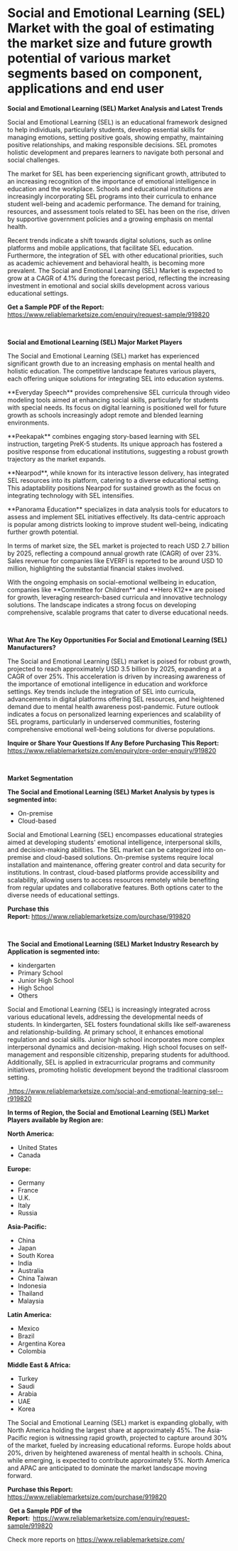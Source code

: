 <p><h1>Social and Emotional Learning (SEL) Market with the goal of estimating the market size and future growth potential of various market segments based on component, applications and end user</h1></p><p><strong>Social and Emotional Learning (SEL) Market Analysis and Latest Trends</strong></p>
<p><p>Social and Emotional Learning (SEL) is an educational framework designed to help individuals, particularly students, develop essential skills for managing emotions, setting positive goals, showing empathy, maintaining positive relationships, and making responsible decisions. SEL promotes holistic development and prepares learners to navigate both personal and social challenges.</p><p>The market for SEL has been experiencing significant growth, attributed to an increasing recognition of the importance of emotional intelligence in education and the workplace. Schools and educational institutions are increasingly incorporating SEL programs into their curricula to enhance student well-being and academic performance. The demand for training, resources, and assessment tools related to SEL has been on the rise, driven by supportive government policies and a growing emphasis on mental health.</p><p>Recent trends indicate a shift towards digital solutions, such as online platforms and mobile applications, that facilitate SEL education. Furthermore, the integration of SEL with other educational priorities, such as academic achievement and behavioral health, is becoming more prevalent. The Social and Emotional Learning (SEL) Market is expected to grow at a CAGR of 4.1% during the forecast period, reflecting the increasing investment in emotional and social skills development across various educational settings.</p></p>
<p><strong>Get a Sample PDF of the Report:&nbsp;</strong> <a href="https://www.reliablemarketsize.com/enquiry/request-sample/919820?utm_campaign=2457&utm_medium=2&utm_source=Github&utm_content=ia&utm_term=11032025&utm_id=social-and-emotional-learning-sel">https://www.reliablemarketsize.com/enquiry/request-sample/919820</a></p>
<p>&nbsp;</p>
<p><strong>Social and Emotional Learning (SEL) Major Market Players</strong></p>
<p><p>The Social and Emotional Learning (SEL) market has experienced significant growth due to an increasing emphasis on mental health and holistic education. The competitive landscape features various players, each offering unique solutions for integrating SEL into education systems.</p><p>**Everyday Speech** provides comprehensive SEL curricula through video modeling tools aimed at enhancing social skills, particularly for students with special needs. Its focus on digital learning is positioned well for future growth as schools increasingly adopt remote and blended learning environments.</p><p>**Peekapak** combines engaging story-based learning with SEL instruction, targeting PreK-5 students. Its unique approach has fostered a positive response from educational institutions, suggesting a robust growth trajectory as the market expands.</p><p>**Nearpod**, while known for its interactive lesson delivery, has integrated SEL resources into its platform, catering to a diverse educational setting. This adaptability positions Nearpod for sustained growth as the focus on integrating technology with SEL intensifies.</p><p>**Panorama Education** specializes in data analysis tools for educators to assess and implement SEL initiatives effectively. Its data-centric approach is popular among districts looking to improve student well-being, indicating further growth potential.</p><p>In terms of market size, the SEL market is projected to reach USD 2.7 billion by 2025, reflecting a compound annual growth rate (CAGR) of over 23%. Sales revenue for companies like EVERFI is reported to be around USD 10 million, highlighting the substantial financial stakes involved.</p><p>With the ongoing emphasis on social-emotional wellbeing in education, companies like **Committee for Children** and **Hero K12** are poised for growth, leveraging research-based curricula and innovative technology solutions. The landscape indicates a strong focus on developing comprehensive, scalable programs that cater to diverse educational needs.</p></p>
<p>&nbsp;</p>
<p><strong>What Are The Key Opportunities For Social and Emotional Learning (SEL) Manufacturers?</strong></p>
<p><p>The Social and Emotional Learning (SEL) market is poised for robust growth, projected to reach approximately USD 3.5 billion by 2025, expanding at a CAGR of over 25%. This acceleration is driven by increasing awareness of the importance of emotional intelligence in education and workforce settings. Key trends include the integration of SEL into curricula, advancements in digital platforms offering SEL resources, and heightened demand due to mental health awareness post-pandemic. Future outlook indicates a focus on personalized learning experiences and scalability of SEL programs, particularly in underserved communities, fostering comprehensive emotional well-being solutions for diverse populations.</p></p>
<p><strong>Inquire or Share Your Questions If Any Before Purchasing This Report:</strong> <a href="https://www.reliablemarketsize.com/enquiry/pre-order-enquiry/919820?utm_campaign=2457&utm_medium=2&utm_source=Github&utm_content=ia&utm_term=11032025&utm_id=social-and-emotional-learning-sel">https://www.reliablemarketsize.com/enquiry/pre-order-enquiry/919820</a></p>
<p>&nbsp;</p>
<p><strong>Market Segmentation</strong></p>
<p><strong>The Social and Emotional Learning (SEL) Market Analysis by types is segmented into:</strong></p>
<p><ul><li>On-premise</li><li>Cloud-based</li></ul></p>
<p><p>Social and Emotional Learning (SEL) encompasses educational strategies aimed at developing students' emotional intelligence, interpersonal skills, and decision-making abilities. The SEL market can be categorized into on-premise and cloud-based solutions. On-premise systems require local installation and maintenance, offering greater control and data security for institutions. In contrast, cloud-based platforms provide accessibility and scalability, allowing users to access resources remotely while benefiting from regular updates and collaborative features. Both options cater to the diverse needs of educational settings.</p></p>
<p><strong>Purchase this Report:&nbsp;</strong><a href="https://www.reliablemarketsize.com/purchase/919820?utm_campaign=2457&utm_medium=2&utm_source=Github&utm_content=ia&utm_term=11032025&utm_id=social-and-emotional-learning-sel">https://www.reliablemarketsize.com/purchase/919820</a></p>
<p>&nbsp;</p>
<p><strong>The Social and Emotional Learning (SEL) Market Industry Research by Application is segmented into:</strong></p>
<p><ul><li>kindergarten</li><li>Primary School</li><li>Junior High School</li><li>High School</li><li>Others</li></ul></p>
<p><p>Social and Emotional Learning (SEL) is increasingly integrated across various educational levels, addressing the developmental needs of students. In kindergarten, SEL fosters foundational skills like self-awareness and relationship-building. At primary school, it enhances emotional regulation and social skills. Junior high school incorporates more complex interpersonal dynamics and decision-making. High school focuses on self-management and responsible citizenship, preparing students for adulthood. Additionally, SEL is applied in extracurricular programs and community initiatives, promoting holistic development beyond the traditional classroom setting.</p></p>
<p><a href="https://www.reliablemarketsize.com/social-and-emotional-learning-sel--r919820?utm_campaign=2457&utm_medium=2&utm_source=Github&utm_content=ia&utm_term=11032025&utm_id=social-and-emotional-learning-sel">&nbsp;https://www.reliablemarketsize.com/social-and-emotional-learning-sel--r919820</a></p>
<p><strong>In terms of Region, the Social and Emotional Learning (SEL) Market Players available by Region are:</strong></p>
<p>
    <p> <strong> North America: </strong>
        <ul>
            <li>United States</li>
            <li>Canada</li>
        </ul>
        </p> 
    <p> <strong> Europe: </strong>
        <ul>
            <li>Germany</li>
            <li>France</li>
            <li>U.K.</li>
            <li>Italy</li>
            <li>Russia</li>
        </ul>
        </p> 
    <p> <strong> Asia-Pacific: </strong>
        <ul>
            <li>China</li>
            <li>Japan</li>
            <li>South Korea</li>
            <li>India</li>
            <li>Australia</li>
            <li>China Taiwan</li>
            <li>Indonesia</li>
            <li>Thailand</li>
            <li>Malaysia</li>
        </ul>
        </p> 
    <p> <strong> Latin America: </strong>
        <ul>
            <li>Mexico</li>
            <li>Brazil</li>
            <li>Argentina Korea</li>
            <li>Colombia</li>
        </ul>
        </p> 
    <p> <strong> Middle East & Africa: </strong>
        <ul>
            <li>Turkey</li>
            <li>Saudi</li>
            <li>Arabia</li>
            <li>UAE</li>
            <li>Korea</li>
        </ul>
    </p>
    </p>
<p><p>The Social and Emotional Learning (SEL) market is expanding globally, with North America holding the largest share at approximately 45%. The Asia-Pacific region is witnessing rapid growth, projected to capture around 30% of the market, fueled by increasing educational reforms. Europe holds about 20%, driven by heightened awareness of mental health in schools. China, while emerging, is expected to contribute approximately 5%. North America and APAC are anticipated to dominate the market landscape moving forward.</p></p>
<p><strong>Purchase this Report: </strong><a href="https://www.reliablemarketsize.com/purchase/919820?utm_campaign=2457&utm_medium=2&utm_source=Github&utm_content=ia&utm_term=11032025&utm_id=social-and-emotional-learning-sel">https://www.reliablemarketsize.com/purchase/919820</a></p>
<p>&nbsp;<strong>Get a Sample PDF of the Report:&nbsp;&nbsp;</strong><a href="https://www.reliablemarketsize.com/enquiry/request-sample/919820?utm_campaign=2457&utm_medium=2&utm_source=Github&utm_content=ia&utm_term=11032025&utm_id=social-and-emotional-learning-sel">https://www.reliablemarketsize.com/enquiry/request-sample/919820</a></p>
<p><strong></strong></p>
<p>Check more reports on <a href="https://www.reliablemarketsize.com/?utm_campaign=2457&utm_medium=2&utm_source=Github&utm_content=ia&utm_term=11032025&utm_id=social-and-emotional-learning-sel">https://www.reliablemarketsize.com/</a></p>